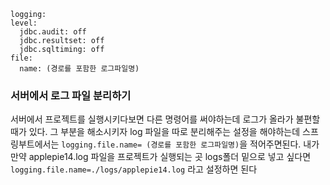     logging:
    level:
      jdbc.audit: off
      jdbc.resultset: off
      jdbc.sqltiming: off    
    file:
      name: (경로를 포함한 로그파일명)
    
### 서버에서 로그 파일 분리하기
서버에서 프로젝트를 실행시키다보면 다른 명령어를 써야하는데 로그가 올라가 불편할 때가 있다. 
그 부분을 해소시키자 log 파일을 따로 분리해주는 설정을 해야하는데 
스프링부트에서는 `logging.file.name= (경로를 포함한 로그파일명)`을 적어주면된다.
내가 만약 applepie14.log 파일을 프로젝트가 실행되는 곳 logs폴더 밑으로 넣고 싶다면
`logging.file.name=./logs/applepie14.log` 라고 설정하면 된다
